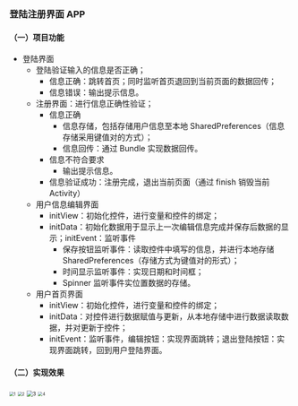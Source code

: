 ### 登陆注册界面 APP

#### （一）项目功能

* 登陆界面
  * 登陆验证输入的信息是否正确；
    * 信息正确：跳转首页；同时监听首页退回到当前页面的数据回传；
    * 信息错误：输出提示信息。
  * 注册界面：进行信息正确性验证；
    * 信息正确
      * 信息存储，包括存储用户信息至本地 SharedPreferences（信息存储采用键值对的方式）；
      * 信息回传：通过 Bundle 实现数据回传。
    * 信息不符合要求
      * 输出提示信息。
    * 信息验证成功：注册完成，退出当前页面（通过 finish 销毁当前 Activity）
  * 用户信息编辑界面
    * initView：初始化控件，进行变量和控件的绑定；
    * initData：初始化数据用于显示上一次编辑信息完成并保存后数据的显示；initEvent：监听事件
      * 保存按钮监听事件：读取控件中填写的信息，并进行本地存储 SharedPreferences（存储方式为键值对的形式）；
      * 时间显示监听事件：实现日期和时间框；
      * Spinner 监听事件实位置数据的存储。
  * 用户首页界面
    * initView：初始化控件，进行变量和控件的绑定；
    * initData：对控件进行数据赋值与更新，从本地存储中进行数据读取数据，并对更新于控件；
    * initEvent：监听事件，编辑按钮：实现界面跳转；退出登陆按钮：实现界面跳转，回到用户登陆界面。

#### （二）实现效果

<img src="C:\Users\yinjiaxuan\Desktop\1.png" alt="1" style="zoom:50%;" />

<img src="C:\Users\yinjiaxuan\Desktop\2.png" alt="2" style="zoom:50%;" />

<img src="C:\Users\yinjiaxuan\Desktop\3.png" alt="3" style="zoom: 67%;" />

<img src="C:\Users\yinjiaxuan\Desktop\4.png" alt="4" style="zoom:50%;" />
